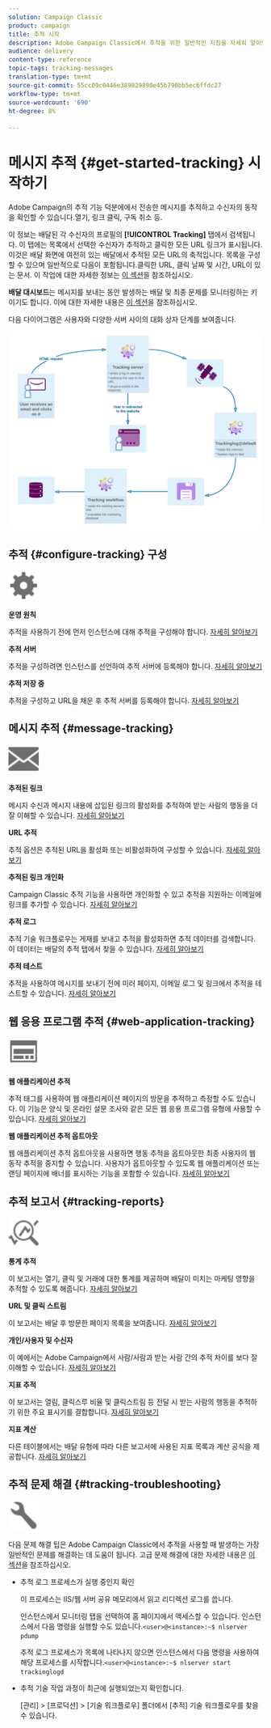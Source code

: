 ```yaml
---
solution: Campaign Classic
product: campaign
title: 추적 시작
description: Adobe Campaign Classic에서 추적을 위한 일반적인 지침을 자세히 알아보십시오.
audience: delivery
content-type: reference
topic-tags: tracking-messages
translation-type: tm+mt
source-git-commit: 55cc09c0446e389029890e45b790bb5ec6ffdc27
workflow-type: tm+mt
source-wordcount: '690'
ht-degree: 8%

---
```



# 메시지 추적 {#get-started-tracking} 시작하기

Adobe Campaign의 추적 기능 덕분에에서 전송한 메시지를 추적하고 수신자의 동작을 확인할 수 있습니다.열기, 링크 클릭, 구독 취소 등.

이 정보는 배달된 각 수신자의 프로필의 **[!UICONTROL Tracking]** 탭에서 검색됩니다. 이 탭에는 목록에서 선택한 수신자가 추적하고 클릭한 모든 URL 링크가 표시됩니다. 이것은 배달 화면에 여전히 있는 배달에서 추적된 모든 URL의 축적입니다. 목록을 구성할 수 있으며 일반적으로 다음이 포함됩니다.클릭한 URL, 클릭 날짜 및 시간, URL이 있는 문서. 이 작업에 대한 자세한 정보는 [이 섹션](../../platform/using/editing-a-profile.md#tracking-tab)을 참조하십시오.

**배달 대시보드**&#x200B;는 메시지를 보내는 동안 발생하는 배달 및 최종 문제를 모니터링하는 키이기도 합니다. 이에 대한 자세한 내용은 [이 섹션](../../delivery/using/delivery-dashboard.md)을 참조하십시오.

다음 다이어그램은 사용자와 다양한 서버 사이의 대화 상자 단계를 보여줍니다.

![](assets/tracking-diagram.png)

## 추적 {#configure-tracking} 구성

<img src="assets/do-not-localize/icon-configure.svg" width="60px">

**운영 원칙**

추적을 사용하기 전에 먼저 인스턴스에 대해 추적을 구성해야 합니다. [자세히 알아보기](../../installation/using/deploying-an-instance.md#operating-principle)

**추적 서버**

추적을 구성하려면 인스턴스를 선언하여 추적 서버에 등록해야 합니다. [자세히 알아보기](../../installation/using/deploying-an-instance.md#tracking-server)

**추적 저장 중**

추적을 구성하고 URL을 채운 후 추적 서버를 등록해야 합니다. [자세히 알아보기](../../installation/using/deploying-an-instance.md#tracking-configuration#saving-tracking)

## 메시지 추적 {#message-tracking}

<img src="assets/do-not-localize/icon-message-tracking.svg" width="60px">

**추적된 링크**

메시지 수신과 메시지 내용에 삽입된 링크의 활성화를 추적하여 받는 사람의 행동을 더 잘 이해할 수 있습니다. [자세히 알아보기](../../delivery/using/how-to-configure-tracked-links.md)

**URL 추적**

추적 옵션은 추적된 URL을 활성화 또는 비활성화하여 구성할 수 있습니다. [자세히 알아보기](../../delivery/using/personalizing-url-tracking.md)

**추적된 링크 개인화**

Campaign Classic 추적 기능을 사용하면 개인화할 수 있고 추적을 지원하는 이메일에 링크를 추가할 수 있습니다. [자세히 알아보기](https://helpx.adobe.com/campaign/kb/tracking-personnalized-links.html)

**추적 로그**

추적 기술 워크플로우는 게재를 보내고 추적을 활성화하면 추적 데이터를 검색합니다. 이 데이터는 배달의 추적 탭에서 찾을 수 있습니다. [자세히 알아보기](../../delivery/using/accessing-the-tracking-logs.md)

**추적 테스트**

추적을 사용하여 메시지를 보내기 전에 미러 페이지, 이메일 로그 및 링크에서 추적을 테스트할 수 있습니다. [자세히 알아보기](../../delivery/using/testing-tracking.md)

## 웹 응용 프로그램 추적 {#web-application-tracking}

<img src="assets/do-not-localize/icon-web-app.svg" width="60px">

**웹 애플리케이션 추적**

추적 태그를 사용하여 웹 애플리케이션 페이지의 방문을 추적하고 측정할 수도 있습니다. 이 기능은 양식 및 온라인 설문 조사와 같은 모든 웹 응용 프로그램 유형에 사용할 수 있습니다. [자세히 알아보기](../../web/using/tracking-a-web-application.md)

**웹 애플리케이션 추적 옵트아웃**

웹 애플리케이션 추적 옵트아웃을 사용하면 행동 추적을 옵트아웃한 최종 사용자의 웹 동작 추적을 중지할 수 있습니다. 사용자가 옵트아웃할 수 있도록 웹 애플리케이션 또는 랜딩 페이지에 배너를 표시하는 기능을 포함할 수 있습니다. [자세히 알아보기](../../web/using/web-application-tracking-opt-out.md)

## 추적 보고서 {#tracking-reports}

<img src="assets/do-not-localize/icon_monitor.svg" width="60px">

**통계 추적**

이 보고서는 열기, 클릭 및 거래에 대한 통계를 제공하며 배달이 미치는 마케팅 영향을 추적할 수 있도록 해줍니다. [자세히 알아보기](../../reporting/using/delivery-reports.md#tracking-statistics)

**URL 및 클릭 스트림**

이 보고서는 배달 후 방문한 페이지 목록을 보여줍니다. [자세히 알아보기](../../reporting/using/delivery-reports.md#urls-and-click-streams)

**개인/사용자 및 수신자**

이 예에서는 Adobe Campaign에서 사람/사람과 받는 사람 간의 추적 차이를 보다 잘 이해할 수 있습니다. [자세히 알아보기](../../reporting/using/person-people-recipients.md)

**지표 추적**

이 보고서는 열림, 클릭스루 비율 및 클릭스트림 등 전달 시 받는 사람의 행동을 추적하기 위한 주요 표시기를 결합합니다. [자세히 알아보기](../../reporting/using/delivery-reports.md#tracking-indicators)

**지표 계산**

다른 테이블에서는 배달 유형에 따라 다른 보고서에 사용된 지표 목록과 계산 공식을 제공합니다. [자세히 알아보기](../../reporting/using/indicator-calculation.md)

## 추적 문제 해결 {#tracking-troubleshooting}

<img src="assets/do-not-localize/icon-troubleshooting.svg" width="60px">

다음 문제 해결 팁은 Adobe Campaign Classic에서 추적을 사용할 때 발생하는 가장 일반적인 문제를 해결하는 데 도움이 됩니다. 고급 문제 해결에 대한 자세한 내용은 [이 섹션](../../delivery/using/tracking-troubleshooting.md)을 참조하십시오.

* 추적 로그 프로세스가 실행 중인지 확인

   이 프로세스는 IIS/웹 서버 공유 메모리에서 읽고 리디렉션 로그를 씁니다.

   인스턴스에서 모니터링 탭을 선택하여 홈 페이지에서 액세스할 수 있습니다. 인스턴스에서 다음 명령을 실행할 수도 있습니다.`<user>@<instance>:~$ nlserver pdump`

   추적 로그 프로세스가 목록에 나타나지 않으면 인스턴스에서 다음 명령을 사용하여 해당 프로세스를 시작합니다.`<user>@<instance>:~$ nlserver start trackinglogd`

* 추적 기술 작업 과정이 최근에 실행되었는지 확인합니다.

   [관리] > [프로덕션] > [기술 워크플로우] 폴더에서 [추적] 기술 워크플로우를 찾을 수 있습니다.

